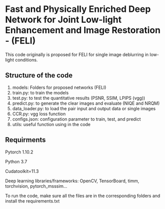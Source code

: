 # Fast and Physically Enriched Deep Network for Joint Low-light Enhancement and Image Restoration - (FELI) #

This code originally is proposed for FELI for single image deblurring in low-light conditions. 

## Structure of the code ##

1. models: Folders for proposed networks (FELI)
2. train.py: to train the models
3. test.py: to test the quantitative results (PSNR, SSIM, LPIPS (vgg))
4. predict.py: to generate the clear images and evaluate (NIQE and NRQM)
5. data_loader.py: to load the pair input and output data or single images
6. CCR.py: vgg loss function
7. configs.json: configuration parameter to train, test, and predict
8. utils: useful function using in the code

## Requirments ##

Pytorch 1.10.2

Python 3.7

Cudatoolkit=11.3

Deep learning libraries/frameworks: OpenCV, TensorBoard, timm, torchvision, pytorch_msssim...

To run the code, make sure all the files are in the corresponding folders and install the requirements.txt
